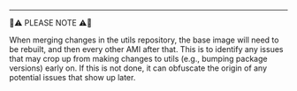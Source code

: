 


---

🚨⚠️ PLEASE NOTE ⚠️🚨

When merging changes in the utils repository, the base image will need to be rebuilt, and then every other AMI after that.
This is to identify any issues that may crop up from making changes to utils (e.g., bumping package versions) early on.
If this is not done, it can obfuscate the origin of any potential issues that show up later.
